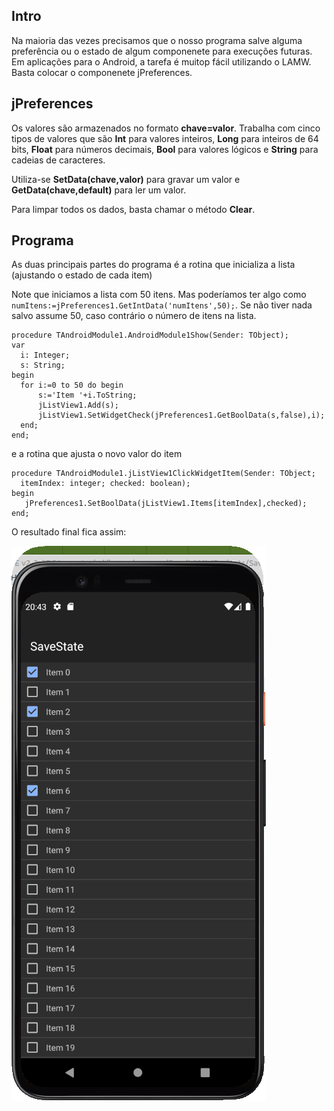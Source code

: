 ## Intro

Na maioria das vezes precisamos que o nosso programa salve alguma preferência ou o estado de algum componenete para execuções futuras. Em aplicações para o Android, a tarefa é muitop fácil utilizando o LAMW. Basta colocar o componenete jPreferences.

## jPreferences

 Os valores são armazenados no formato **chave=valor**.  Trabalha com cinco tipos de valores que são **Int** para valores inteiros, **Long** para inteiros de 64 bits, **Float** para números decimais, **Bool** para valores lógicos e **String** para cadeias de caracteres.

Utiliza-se **Set<tipo>Data(chave,valor)** para gravar um valor e **Get<tipo>Data(chave,default)** para ler um valor. 

Para limpar todos os dados, basta chamar o método **Clear**.

## Programa

As duas principais partes do programa é a rotina que inicializa a lista (ajustando o estado de cada item)

Note que iniciamos a lista com 50 itens. Mas poderíamos ter algo como `numItens:=jPreferences1.GetIntData('numItens',50);`. Se não tiver nada salvo assume 50, caso contrário o número de itens na lista.

```objectpascal
procedure TAndroidModule1.AndroidModule1Show(Sender: TObject);
var
  i: Integer;
  s: String;
begin
  for i:=0 to 50 do begin
      s:='Item '+i.ToString;
      jListView1.Add(s);
      jListView1.SetWidgetCheck(jPreferences1.GetBoolData(s,false),i);
  end;
end;   
```

e a rotina que ajusta o novo valor do item

```objectpascal
procedure TAndroidModule1.jListView1ClickWidgetItem(Sender: TObject;
  itemIndex: integer; checked: boolean);
begin
   jPreferences1.SetBoolData(jListView1.Items[itemIndex],checked);
end;  
```

O resultado final fica assim:



![](midia/screenshot.png)








